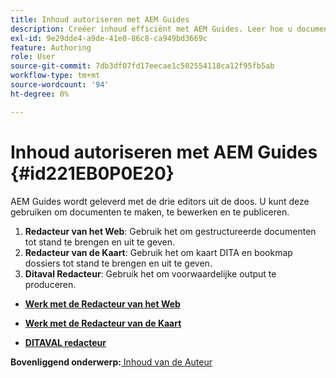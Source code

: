 ```yaml
---
title: Inhoud autoriseren met AEM Guides
description: Creëer inhoud efficiënt met AEM Guides. Leer hoe u documenten maakt, bewerkt en publiceert in AEM Guides.
exl-id: 9e29dde4-a9de-41e0-86c8-ca949bd3669c
feature: Authoring
role: User
source-git-commit: 7db3df07fd17eecae1c502554118ca12f95fb5ab
workflow-type: tm+mt
source-wordcount: '94'
ht-degree: 0%

---
```


# Inhoud autoriseren met AEM Guides {#id221EB0P0E20}

AEM Guides wordt geleverd met de drie editors uit de doos. U kunt deze gebruiken om documenten te maken, te bewerken en te publiceren.

1. **Redacteur van het Web**: Gebruik het om gestructureerde documenten tot stand te brengen en uit te geven.
1. **Redacteur van de Kaart**: Gebruik het om kaart DITA en bookmap dossiers tot stand te brengen en uit te geven.
1. **Ditaval Redacteur**: Gebruik het om voorwaardelijke output te produceren.

- **[Werk met de Redacteur van het Web](web-editor.md)**

- **[Werk met de Redacteur van de Kaart](map-editor.md)**

- **[DITAVAL redacteur](ditaval-editor.md)**


**Bovenliggend onderwerp:**[ Inhoud van de Auteur ](authoring-content.md)
